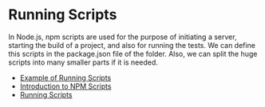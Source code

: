 # Running Scripts

In Node.js, npm scripts are used for the purpose of initiating a server, starting the build of a project, and also for running the tests. We can define this scripts in the package.json file of the folder. Also, we can split the huge scripts into many smaller parts if it is needed.

- [Example of Running Scripts](https://riptutorial.com/node-js/example/4592/running-scripts)
- [Introduction to NPM Scripts](https://www.geeksforgeeks.org/introduction-to-npm-scripts/)
- [Running Scripts](https://docs.npmjs.com/downloading-and-installing-packages-locally)
